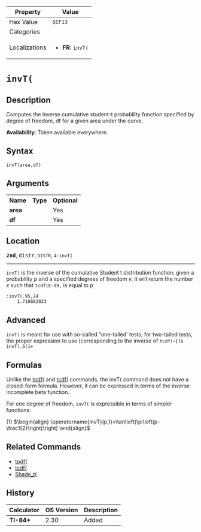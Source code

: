 | Property      | Value |
|---------------|-------|
| Hex Value     | `$EF13`|
| Categories    | <ul></ul> |
| Localizations | <ul><li><b>FR</b>: `invT(`</li></ul> |

# `invT(`

## Description
Computes the inverse cumulative student-t probability function specified by degree of freedom, df for a given area under the curve.


<b>Availability</b>: Token available everywhere.

## Syntax
`invT(area,df)`

## Arguments
<table>
<tr><th>Name</th><th>Type</th><th>Optional</th></tr>

<tr><td><b>area</b></td><td></td><td>Yes</td></tr>

<tr><td><b>df</b></td><td></td><td>Yes</td></tr>

</table>

## Location
<tt><kbd><b>2nd</b></kbd></tt>, <kbd>distr</kbd>, `DISTR`, `4:invT(`
<hr>

`invT(` is the inverse of the cumulative Student t distribution function: given a probability _p_ and a specified degrees of freedom _v_, it will return the number _x_ such that `tcdf(E-99,` is equal to _p_

```ti-basic
:invT(.95,24
    1.710882023
```

## Advanced

`invT(` is meant for use with so-called "one-tailed' tests; for two-tailed tests, the proper expression to use (corresponding to the inverse of `tcdf(-`) is `invT(.5(1+`

## Formulas

Unlike the [tpdf(](/tpdf) and [tcdf(](/tcdf) commands, the invT( command does not have a closed-form formula. However, it can be expressed in terms of the inverse incomplete beta function.

For one degree of freedom, `invT(` is expressible in terms of simpler functions:

(1) $`\begin{align} \operatorname{invT}(p,1)=\tan\left(\pi\left(p-\frac1{2}\right)\right) \end{align}`$ 

## Related Commands

*   [tpdf(](/tpdf)
*   [tcdf(](/tcdf)
*   [Shade_t(](/shade-t)

## History
| Calculator | OS Version | Description |
|------------|------------|-------------|
| <b>TI-84+</b> | 2.30 | Added |


